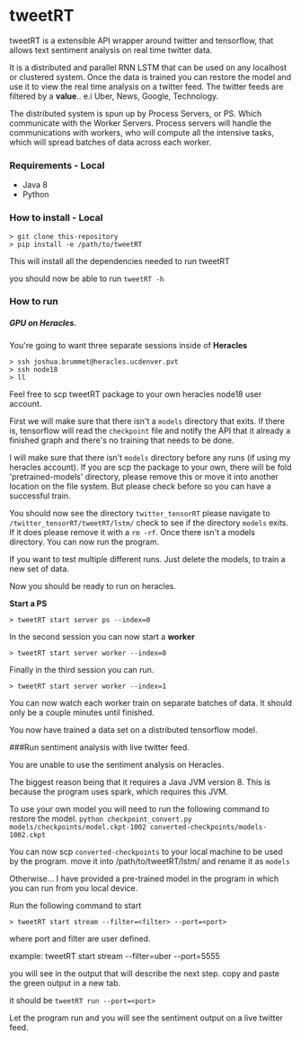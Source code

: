 # tweetRT
tweetRT is a extensible API wrapper around twitter and tensorflow, that allows text sentiment
analysis on real time twitter data.

It is a distributed and parallel RNN LSTM that can be used on any localhost or clustered system.
Once the data is trained you can restore the model and use it to view the real time analysis on a twitter feed.
The twitter feeds are filtered by a **value**.. e.i Uber, News, Google, Technology.  

The distributed system is spun up by Process Servers, or PS. Which communicate with the Worker Servers.
Process servers will handle the communications with workers, who will compute all the intensive tasks,
which will spread batches of data across each worker.

### Requirements - Local

* Java 8
* Python

### How to install - Local

```angular2html
> git clone this-repository
> pip install -e /path/to/tweetRT
```

This will install all the dependencies needed to run tweetRT

you should now be able to run
`tweetRT -h`

### How to run

##### GPU on Heracles.

You're going to want three separate sessions inside of **Heracles**
```angular2html
> ssh joshua.brummet@heracles.ucdenver.pvt
> ssh node18
> ll
```

Feel free to scp tweetRT package to your own heracles node18 user account.

First we will make sure that there isn't a `models` directory that exits.
If there is, tensorflow will read the `checkpoint` file and notify the API that it
already a finished graph and there's no training that needs to be done.

I will make sure that there isn't `models` directory before any runs (if using my heracles account).
 If you are scp the package to your own,
there will be fold 'pretrained-models' directory, please remove this or move it into another location on the file system.
But please check before so you can have a successful train.

You should now see the directory `twitter_tensorRT`
please navigate to `/twitter_tensorRT/tweetRT/lstm/`
check to see if the directory `models` exits.
If it does please remove it with a `rm -rf`.
Once there isn't a models directory. You can now run the program.

If you want to test multiple different runs. Just delete the models, to train a new set of data.

Now you should be ready to run on heracles.

**Start a PS**
```angular2html
> tweetRT start server ps --index=0
```

In the second session you can now start a **worker**

```angular2html
> tweetRT start server worker --index=0
```

Finally in the third session you can run.

```angular2html
> tweetRT start server worker --index=1
```

You can now watch each worker train on separate batches of data. It should only be a couple minutes until finished.

You now have trained a data set on a distributed tensorflow model.

###Run sentiment analysis with live twitter feed.

You are unable to use the sentiment analysis on Heracles.

The biggest reason being that it requires a Java JVM version 8.
This is because the program uses spark, which requires this JVM.

To use your own model you will need to run the following command to restore the model.
`python checkpoint_convert.py models/checkpoints/model.ckpt-1002 converted-checkpoints/models-1002.ckpt`

You can now scp `converted-checkpoints` to your local machine to be used by the program. move it into /path/to/tweetRT/lstm/
and rename it as `models`

Otherwise... I have provided a pre-trained model in the program in which you can run from you local device.

Run the following command to start
```angular2html
> tweetRT start stream --filter=<filter> --port=<port>
```
where port and filter are user defined.

example: tweetRT start stream --filter=uber --port=5555

you will see in the output that will describe the next step.
copy and paste the green output in a new tab.

it should be `tweetRT run --port=<port>`

Let the program run and you will see the sentiment output on a live twitter feed.
